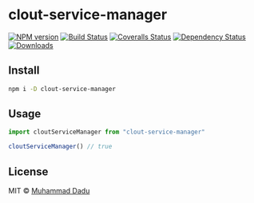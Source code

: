 # clout-service-manager

[![NPM version][npm-image]][npm-url]
[![Build Status][travis-image]][travis-url]
[![Coveralls Status][coveralls-image]][coveralls-url]
[![Dependency Status][depstat-image]][depstat-url]
[![Downloads][download-badge]][npm-url]

> 

## Install

```sh
npm i -D clout-service-manager
```

## Usage

```js
import cloutServiceManager from "clout-service-manager"

cloutServiceManager() // true
```

## License

MIT © [Muhammad Dadu](http://github.com/muhammaddadu)

[npm-url]: https://npmjs.org/package/clout-service-manager
[npm-image]: https://img.shields.io/npm/v/clout-service-manager.svg?style=flat-square

[travis-url]: https://travis-ci.org/muhammaddadu/clout-service-manager
[travis-image]: https://img.shields.io/travis/muhammaddadu/clout-service-manager.svg?style=flat-square

[coveralls-url]: https://coveralls.io/r/muhammaddadu/clout-service-manager
[coveralls-image]: https://img.shields.io/coveralls/muhammaddadu/clout-service-manager.svg?style=flat-square

[depstat-url]: https://david-dm.org/muhammaddadu/clout-service-manager
[depstat-image]: https://david-dm.org/muhammaddadu/clout-service-manager.svg?style=flat-square

[download-badge]: http://img.shields.io/npm/dm/clout-service-manager.svg?style=flat-square
